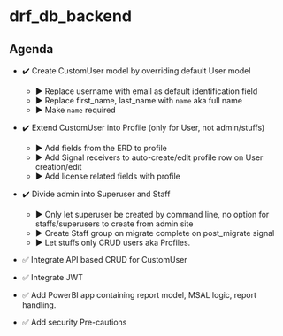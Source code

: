 # **drf_db_backend**

## Agenda

- :heavy_check_mark: Create CustomUser model by overriding default User model

  - :arrow_forward: Replace username with email as default identification field
  - :arrow_forward: Replace first_name, last_name with `name` aka full name
  - :arrow_forward: Make `name` required

- :heavy_check_mark: Extend CustomUser into Profile (only for User, not admin/stuffs)

  - :arrow_forward: Add fields from the ERD to profile
  - :arrow_forward: Add Signal receivers to auto-create/edit profile row on User creation/edit
  - :arrow_forward: Add license related fields with profile

- :heavy_check_mark: Divide admin into Superuser and Staff

  - :arrow_forward: Only let superuser be created by command line, no option for staffs/superusers to create from admin site
  - :arrow_forward: Create Staff group on migrate complete on post_migrate signal
  - :arrow_forward: Let stuffs only CRUD users aka Profiles.

- :white_check_mark: Integrate API based CRUD for CustomUser
- :white_check_mark: Integrate JWT
- :white_check_mark: Add PowerBI app containing report model, MSAL logic, report handling.
- :white_check_mark: Add security Pre-cautions
